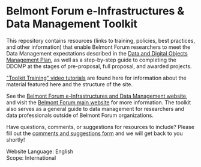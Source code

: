 # Belmont Forum e-Infrastructures & Data Management Toolkit  

This repository contains resources (links to training, policies, best practices, and other information) that enable Belmont Forum researchers to meet the Data Management expectations described in the <a href="http://www.bfe-inf.org/sites/default/files/doc-repository/CRA_Data_Digital_Outputs_Management_Annex_20180501.pdf">Data and Digital Objects Management Plan</a>, as well as a step-by-step guide to completing the DDOMP at the stages of pre-proposal, full proposal, and awarded projects. 

<a href="https://www.youtube.com/watch?v=2qQeDCB3XhU&list=PLq4USJIxTB6TYUgkJ0OX3WSCboXAJ5AcA">"Toolkit Training" video tutorials</a> are found here for information about the material featured here and the structure of the site. 

See the <a href="http://www.bfe-inf.org/">Belmont Forum e-Infrastructures and Data Management website</a>, and visit the <a href="http://www.belmontforum.org/">Belmont Forum main website</a> for more information. The toolkit also serves as a general guide to data management for researchers and data professionals outside of Belmont Forum organizations.

Have questions, comments, or suggestions for resources to include? Please fill out the <a href="https://docs.google.com/forms/d/e/1FAIpQLSf5AnpvrwlnEog7w0bbIIMbjYrz-XNPZKJDoAZM2_0I-5XEvQ/viewform?usp=sf_link">comments and suggestions form</a> and we will get back to you shortly!

Website Language: English   
Scope: International
